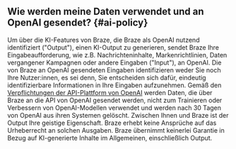 ## Wie werden meine Daten verwendet und an OpenAI gesendet? {#ai-policy} 
<!-- Braze Legal must approve any changes to this content. -->
<!-- Note: Keep these comments under this H2 heading to avoid breaking how headings on certain pages are rendered. -->

Um über die KI-Features von Braze, die Braze als OpenAI nutzend identifiziert ("Output"), einen KI-Output zu generieren, sendet Braze Ihre Eingabeaufforderung, wie z.B. Nachrichteninhalte, Markenrichtlinien, Daten vergangener Kampagnen oder andere Eingaben ("Input"), an OpenAI. Die von Braze an OpenAI gesendeten Eingaben identifizieren weder Sie noch Ihre Nutzer:innen, es sei denn, Sie entscheiden sich dafür, eindeutig identifizierbare Informationen in Ihre Eingaben aufzunehmen. Gemäß den [Verpflichtungen der API-Plattform von OpenAI](https://openai.com/enterprise-privacy/) werden Daten, die über Braze an die API von OpenAI gesendet werden, nicht zum Trainieren oder Verbessern von OpenAI-Modellen verwendet und werden nach 30 Tagen von OpenAI aus ihren Systemen gelöscht. Zwischen Ihnen und Braze ist der Output Ihre geistige Eigenschaft. Braze erhebt keine Ansprüche auf das Urheberrecht an solchen Ausgaben. Braze übernimmt keinerlei Garantie in Bezug auf KI-generierte Inhalte im Allgemeinen, einschließlich Output.
